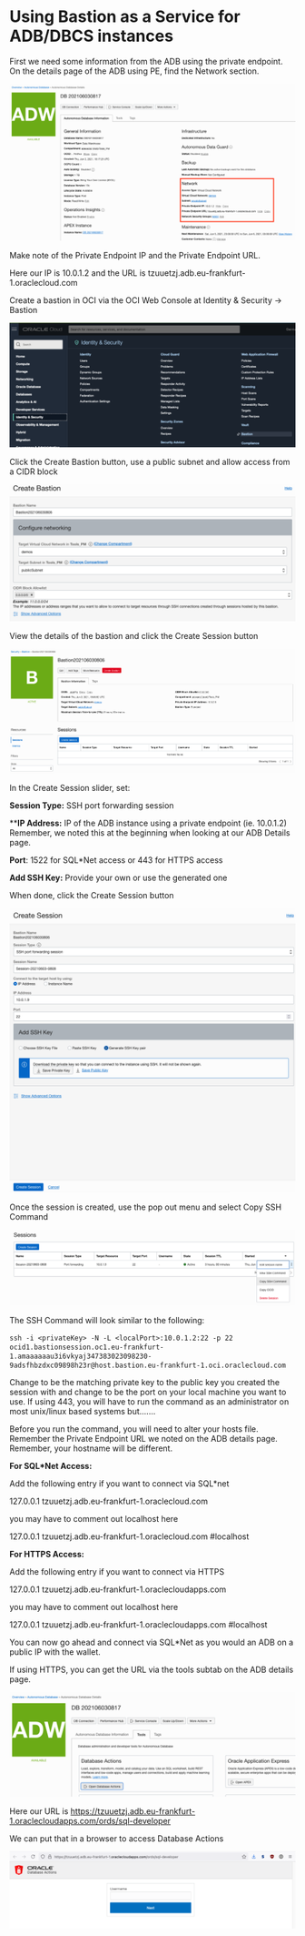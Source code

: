 # Using Bastion as a Service for ADB/DBCS instances

First we need some information from the ADB using the private endpoint. On the details page of the ADB using PE, find the Network section.

![ADB details page](./images/bast-1.png)

Make note of the Private Endpoint IP and the Private Endpoint URL.

Here our IP is 10.0.1.2 and the URL is tzuuetzj.adb.eu-frankfurt-1.oraclecloud.com


Create a bastion in OCI via the OCI Web Console at Identity & Security → Bastion

![OCI Menu, navigate Identity & Security → Bastion](./images/bast-2.png)

Click the Create Bastion button, use a public subnet and allow access from a CIDR block

![Click the Create Bastion button](./images/bast-3.png)

View the details of the bastion and click the Create Session button

![View the details of the bastion and click the Create Session button](./images/bast-4.png)

In the Create Session slider, set:

**Session Type:** SSH port forwarding session

****IP Address:** IP of the ADB instance using a private endpoint (ie. 10.0.1.2) Remember, we noted this at the beginning when looking at our ADB Details page.

**Port**: 1522 for SQL*Net access or 443 for HTTPS access

**Add SSH Key:** Provide your own or use the generated one

When done, click the Create Session button

![click the Create Session button](./images/bast-5.png)

Once the session is created, use the pop out menu and select Copy SSH Command

![use the pop out menu and select Copy SSH Command](./images/bast-6.png)

The SSH Command will look similar to the following:
```
ssh -i <privateKey> -N -L <localPort>:10.0.1.2:22 -p 22 ocid1.bastionsession.oc1.eu-frankfurt-1.amaaaaaau3i6vkyaj347383023098230-9adsfhbzdxc09898h23r@host.bastion.eu-frankfurt-1.oci.oraclecloud.com
```
Change **<privateKey>** to be the matching private key to the public key you created the session with and change **<localPort>** to be the port on your local machine you want to use. If using 443, you will have to run the command as an administrator on most unix/linux based systems but.......

Before you run the command, you will need to alter your hosts file. Remember the Private Endpoint URL we noted on the ADB details page. Remember, your hostname will be different.

**For SQL*Net Access:**

Add the following entry if you want to connect via SQL*net

127.0.0.1 tzuuetzj.adb.eu-frankfurt-1.oraclecloud.com

you may have to comment out localhost here

127.0.0.1 tzuuetzj.adb.eu-frankfurt-1.oraclecloud.com #localhost

**For HTTPS Access:**

Add the following entry if you want to connect via HTTPS

127.0.0.1 tzuuetzj.adb.eu-frankfurt-1.oraclecloudapps.com

you may have to comment out localhost here

127.0.0.1 tzuuetzj.adb.eu-frankfurt-1.oraclecloudapps.com #localhost


You can now go ahead and connect via SQL*Net as you would an ADB on a public IP with the wallet.

If using HTTPS, you can get the URL via the tools subtab on the ADB details page.

![HTTPS, you can get the URL via the tools subtab on the ADB details page](./images/bast-7.png)

Here our URL is https://tzuuetzj.adb.eu-frankfurt-1.oraclecloudapps.com/ords/sql-developer

We can put that in a browser to access Database Actions

![URL in browser to access Database Actions](./images/bast-8.png)